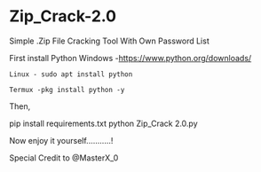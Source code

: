 # Zip_Crack-2.0
Simple .Zip File Cracking Tool With Own Password List


First install Python
    Windows -https://www.python.org/downloads/ 
    
    Linux - sudo apt install python
    
    Termux -pkg install python -y
    
  
Then,
  
  pip install requirements.txt
  python Zip_Crack 2.0.py
  
  
  Now enjoy it yourself...........!
  
  Special Credit to @MasterX_0
